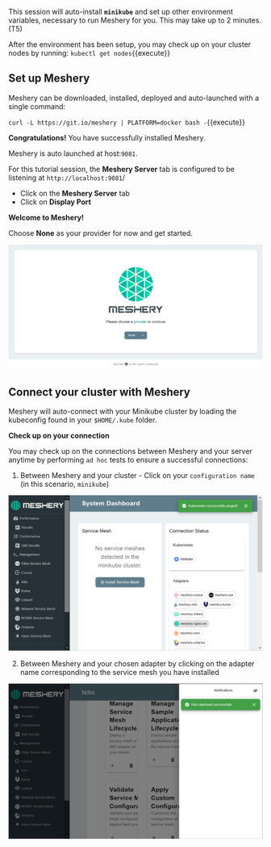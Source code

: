 This session will auto-install **`minikube`** and set up other environment variables, necessary to run Meshery for you. This may take up to 2 minutes. (T5)

After the environment has been setup, you may check up on your cluster nodes by running:
`kubectl get nodes`{{execute}}

## Set up Meshery

Meshery can be downloaded, installed, deployed and auto-launched with a single command:

`curl -L https://git.io/meshery | PLATFORM=docker bash -`{{execute}}

**Congratulations!** You have successfully installed Meshery.

Meshery is auto launched at host:`9081`. 

For this tutorial session, the **Meshery Server** tab is configured to be listening at `http://localhost:9081`/

- Click on the **Meshery Server** tab
- Click on **Display Port**

**Welcome to Meshery!**

Choose **None** as your provider for now and get started.

![Meshery landing page](./assets/meshery-none-provider.png)

## Connect your cluster with Meshery

Meshery will auto-connect with your Minikube cluster by loading the kubeconfig found in your `$HOME/.kube` folder.

**Check up on your connection**

You may check up on the connections between Meshery and your server anytime by performing `ad hoc` tests to ensure a successful connections:

1. Between Meshery and your cluster - Click on your `configuration name` (in this scenario, `minikube`)

![Meshery connected with cluster](./assets/cluster-up.png)

2. Between Meshery and your chosen adapter by clicking on the adapter name corresponding to the service mesh you have installed

![Meshery connected with adapter](./assets/adapter-up.png)

